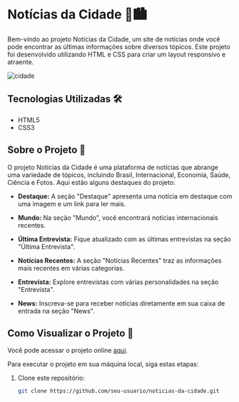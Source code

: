 # Notícias da Cidade 📰🏙️

Bem-vindo ao projeto Notícias da Cidade, um site de notícias onde você pode encontrar as últimas informações sobre diversos tópicos. Este projeto foi desenvolvido utilizando HTML e CSS para criar um layout responsivo e atraente.

![cidade](https://user-images.githubusercontent.com/102436341/230456488-41cd369d-22f2-4bb4-9dce-6c5a5788d000.png)

## Tecnologias Utilizadas 🛠️

- HTML5
- CSS3

## Sobre o Projeto 📃

O projeto Notícias da Cidade é uma plataforma de notícias que abrange uma variedade de tópicos, incluindo Brasil, Internacional, Economia, Saúde, Ciência e Fotos. Aqui estão alguns destaques do projeto:

- **Destaque:** A seção "Destaque" apresenta uma notícia em destaque com uma imagem e um link para ler mais.

- **Mundo:** Na seção "Mundo", você encontrará notícias internacionais recentes.

- **Última Entrevista:** Fique atualizado com as últimas entrevistas na seção "Última Entrevista".

- **Notícias Recentes:** A seção "Notícias Recentes" traz as informações mais recentes em várias categorias.

- **Entrevista:** Explore entrevistas com várias personalidades na seção "Entrevista".

- **News:** Inscreva-se para receber notícias diretamente em sua caixa de entrada na seção "News".

## Como Visualizar o Projeto 🚀

Você pode acessar o projeto online [aqui](https://paulo-santos360.github.io/Noticias/).

Para executar o projeto em sua máquina local, siga estas etapas:

1. Clone este repositório:

   ```bash
   git clone https://github.com/seu-usuario/noticias-da-cidade.git
